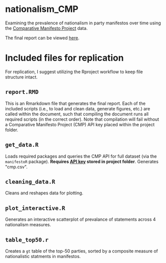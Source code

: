 # nationalism_CMP
Examining the prevalence of nationalism in party manifestos over time using the [Comparative Manifesto Project](https://manifesto-project.wzb.eu) data.

The final report can be viewed [here](https://sdbock.github.io/nationalism_CMP/).
# Included files for replication
For replication, I suggest utilizing the Rproject workflow to keep file structure intact. 

## `report.RMD` 
This is an Rmarkdown file that generates the final report. Each of the included scripts (i.e., to load and clean data, generate figures, etc.) are called within the document, such that compiling the document runs all required scripts (in the correct order). Note that compilation will fail without a Comparative Manifesto Project (CMP) API key placed within the project folder.

## `get_data.R`
Loads required packages and queries the CMP API for full dataset (via the `manifestoR` package). **Requires [API key](https://manifesto-project.wzb.eu/information/documents/api) stored in project folder**. Generates "cmp.csv". 

## `cleaning_data.R`
Cleans and reshapes data for plotting. 

## `plot_interactive.R`
Generates an interactive scatterplot of prevalance of statements across 4 nationalism measures. 

## `table_top50.r`
Creates a `gt` table of the top-50 parties, sorted by a composite measure of nationalistic statments in manifestos. 
